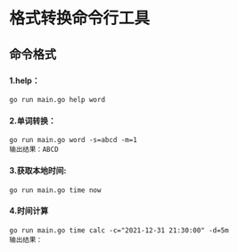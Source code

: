 <!--
 * @Description: 
 * @version: 1.0
 * @Author: XieXianhui
 * @Date: 2021-12-31 21:28:43
 * @LastEditors: XieXianhui
 * @LastEditTime: 2021-12-31 21:31:32
-->
# 格式转换命令行工具
## 命令格式
###
#### 1.help：
    go run main.go help word
#### 2.单词转换：
    go run main.go word -s=abcd -m=1
    输出结果：ABCD
#### 3.获取本地时间:
    go run main.go time now
#### 4.时间计算
    go run main.go time calc -c="2021-12-31 21:30:00" -d=5m
    输出结果：
